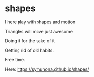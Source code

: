 # shapes

I here play with shapes and motion

Triangles will move just awesome

Doing it for the sake of it

Getting rid of old habits.



Free time.


Here: https://symunona.github.io/shapes/